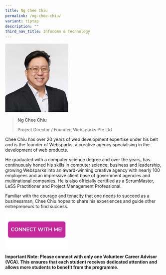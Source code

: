 ```yaml
---
title: Ng Chee Chiu
permalink: /ng-chee-chiu/
variant: tiptap
description: ""
third_nav_title: Infocomm & Technology
---
```

<p></p>
<div class="isomer-image-wrapper">
<img style="width: 40%;" height="auto" width="100%" alt="" src="/images/Profile Photos/Ng_Chee_Chiu_1_copy.jpg">
</div>
<p></p>
<blockquote>
<p><strong>Ng Chee Chiu</strong>
</p>
<p>Project Director / Founder, Websparks Pte Ltd</p>
</blockquote>
<p></p>
<p>Chee Chiu has over 20 years of web development expertise under his belt
and is the founder of Websparks, a creative agency specialising in the
development of web products.</p>
<p>He graduated with a computer science degree and over the years, has continuously
honed his skills in computer science, business and leadership, growing
Websparks into an award-winning creative agency with nearly 100 employees
and an impressive client base of government agencies and multinational
companies. He is also officially certified as a ScrumMaster, LeSS Practitioner
and Project Management Professional.</p>
<p>Familiar with the courage and tenacity that one needs to succeed as a
businessman, Chee Chiu hopes to share his experiences and guide other entrepreneurs
to find success.</p>
<p></p><a class="isomer-image-wrapper" href="https://form.gov.sg/677f359055b304aff4ac675a"><img style="width: 40%;" height="auto" width="100%" alt="" src="/images/Page Photos/CONNECT_WITH_ME.png"></a>
<p><strong>Important Note: Please connect with only one Volunteer Career Advisor (VCA). This ensures that each student receives dedicated attention and allows more students to benefit from the programme.</strong>
</p>